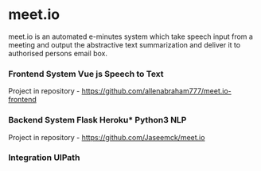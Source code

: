 # meet.io

meet.io is an automated e-minutes system which take speech input from a meeting and output the abstractive text summarization and deliver it to authorised persons email box.

### Frontend System Vue js Speech to Text
Project in repository - https://github.com/allenabraham777/meet.io-frontend

### Backend System Flask Heroku* Python3 NLP
Project in repository - https://github.com/Jaseemck/meet.io
    
### Integration UIPath

